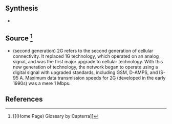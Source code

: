 ## Synthesis
- 
## Source [^1]
- (second generation) 2G refers to the second generation of cellular connectivity. It replaced 1G technology, which operated on an analog signal, and was the first major upgrade to cellular technology. With this new generation of technology, the network began to operate using a digital signal with upgraded standards, including GSM, D-AMPS, and IS-95 A. Maximum data transmission speeds for 2G (developed in the early 1990s) was a mere 1 Mbps.
## References

[^1]: [[(Home Page) Glossary by Capterra]]
